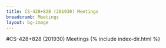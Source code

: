 ```yaml
---
title: CS-428+828 (201930) Meetings
breadcrumb: Meetings
layout: bg-image
---
```

#CS-428+828 (201930) Meetings
{% include index-dir.html %}

